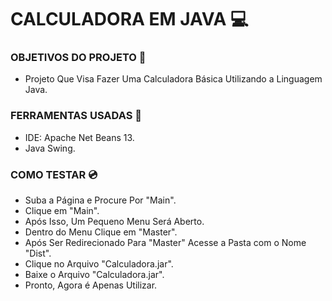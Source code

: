 # CALCULADORA EM JAVA :computer:

### OBJETIVOS DO PROJETO :memo:
- Projeto Que Visa Fazer Uma Calculadora Básica Utilizando a Linguagem Java.
 
### FERRAMENTAS USADAS :hammer:
- IDE: Apache Net Beans 13.
- Java Swing.

### COMO TESTAR :cd:
- Suba a Página e Procure Por "Main".
- Clique em "Main".
- Após Isso, Um Pequeno Menu Será Aberto.
- Dentro do Menu Clique em "Master".
- Após Ser Redirecionado Para "Master" Acesse a Pasta com o Nome "Dist".
- Clique no Arquivo "Calculadora.jar".
- Baixe o Arquivo "Calculadora.jar".
- Pronto, Agora é Apenas Utilizar.
